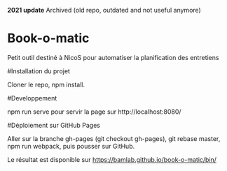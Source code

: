 **2021 update**
Archived (old repo, outdated and not useful anymore)

# Book-o-matic
Petit outil destiné à NicoS pour automatiser la planification des entretiens

#Installation du projet

Cloner le repo, npm install.

#Developpement

npm run serve pour servir la page sur http://localhost:8080/

#Déploiement sur GitHub Pages

Aller sur la branche gh-pages (git checkout gh-pages), git rebase master, npm run webpack, puis pousser sur GitHub.

Le résultat est disponible sur https://bamlab.github.io/book-o-matic/bin/
